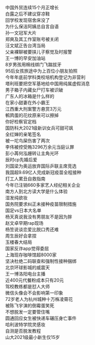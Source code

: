 中国外贸连续15个月正增长  
白露之后不建议穿凉鞋  
回学校发现宿舍床没了  
为什么保洁阿姨总自言自语  
孙一文冠军大片  
郑爽及其工作室账号被关闭  
汪文斌正告台湾当局  
父亲裸聊被要挟儿子察觉及时报警  
王一博的早安加油站  
8岁男孩用棉线绑门飞踹拔牙  
95后女孩旅途中为上百位小朋友拍照  
今年年底前学科类校培机构登记为非营利  
塔利班要把空军基地给中国用纯属虚假消息  
男子箱子内藏女尸打车被识破  
广东人的冰箱是什么样的  
在家小甜妻在外小霸王  
江西重大刑案警方悬赏3万元  
鹌鹑蛋的花纹原来可以擦掉  
你好检察官定档  
国防科大2021级新训女兵可甜可飒  
全红婵的亲笔签名  
被一坨鸟屎伤害了两次  
李伟被控受贿3296万余元当庭认罪  
彭小苒何泓姗转让主角光环  
辰时cp先婚后爱  
刘国梁为奥运放弃国际乒联主席竞选  
我国超9.69亿人完成新冠疫苗全程接种  
打工人累丑自救指南  
今年已注销660多家艺人经纪相关企业  
南方人到北方读大学是什么体验  
湿发纯欲妆  
国务院要求纠正未接种疫苗限制措施  
国足vs日本大名单  
杨天真说我没有男朋友不是因为胖  
赵文卓早期rap现场  
杨笠说谈恋爱比脱口秀还难  
周生辰好会拿捏  
玉楼春大结局  
国家反诈app觉得委屈  
上海现存咖啡馆超8000家  
坚决杜绝二码联查和强制性接种捆绑  
北京环球影城的威震天  
王一博洛阳电台主播  
近400元代餐粉成本只有20元  
驾校教练都是怼人大师  
微信头像会不会影响第一印象  
72岁老人为杭州城种十万株凌霄花  
被陈飞宇演的倒霉蛋笑死  
不想脱发一定要管住嘴  
圆通回应女生被快递车碾压身亡事件  
哈利波特学院灵感妆  
自测是否脱发教程  
山大2021级最小新生仅15岁  
